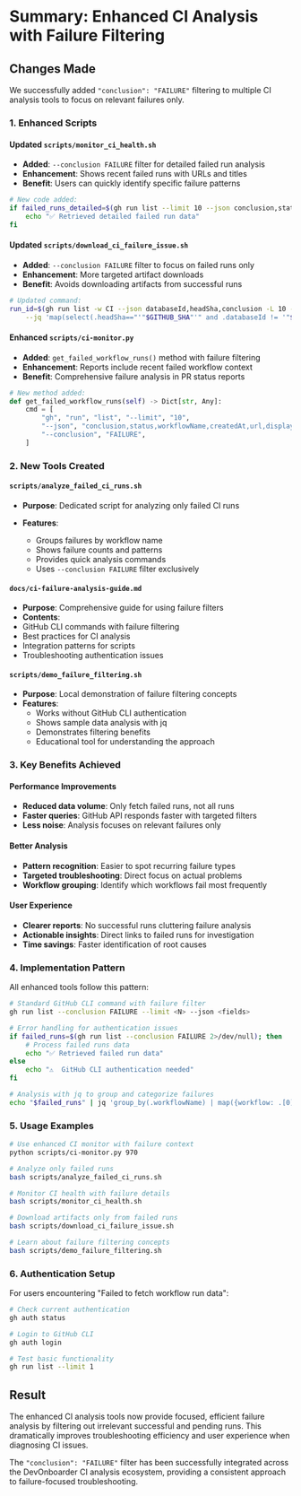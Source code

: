 # Summary: Enhanced CI Analysis with Failure Filtering

## Changes Made

We successfully added `"conclusion": "FAILURE"` filtering to multiple CI analysis tools to focus on relevant failures only.

### 1. Enhanced Scripts

#### Updated `scripts/monitor_ci_health.sh`

- **Added**: `--conclusion FAILURE` filter for detailed failed run analysis
- **Enhancement**: Shows recent failed runs with URLs and titles
- **Benefit**: Users can quickly identify specific failure patterns

```bash
# New code added:
if failed_runs_detailed=$(gh run list --limit 10 --json conclusion,status,workflowName,createdAt,url --conclusion FAILURE 2>/dev/null); then
    echo "✅ Retrieved detailed failed run data"
fi
```

#### Updated `scripts/download_ci_failure_issue.sh`

- **Added**: `--conclusion FAILURE` filter to focus on failed runs only
- **Enhancement**: More targeted artifact downloads
- **Benefit**: Avoids downloading artifacts from successful runs

```bash
# Updated command:
run_id=$(gh run list -w CI --json databaseId,headSha,conclusion -L 10 --conclusion FAILURE \
    --jq 'map(select(.headSha=="'"$GITHUB_SHA"'" and .databaseId != '"$GITHUB_RUN_ID"')) | .[0].databaseId' || true)
```

#### Enhanced `scripts/ci-monitor.py`

- **Added**: `get_failed_workflow_runs()` method with failure filtering
- **Enhancement**: Reports include recent failed workflow context
- **Benefit**: Comprehensive failure analysis in PR status reports

```python
# New method added:
def get_failed_workflow_runs(self) -> Dict[str, Any]:
    cmd = [
        "gh", "run", "list", "--limit", "10",
        "--json", "conclusion,status,workflowName,createdAt,url,displayTitle",
        "--conclusion", "FAILURE",
    ]
```

### 2. New Tools Created

#### `scripts/analyze_failed_ci_runs.sh`

- **Purpose**: Dedicated script for analyzing only failed CI runs
- **Features**:

    - Groups failures by workflow name
    - Shows failure counts and patterns
    - Provides quick analysis commands
    - Uses `--conclusion FAILURE` filter exclusively

#### `docs/ci-failure-analysis-guide.md`

- **Purpose**: Comprehensive guide for using failure filters
- **Contents**:
- GitHub CLI commands with failure filtering
- Best practices for CI analysis
- Integration patterns for scripts
- Troubleshooting authentication issues

#### `scripts/demo_failure_filtering.sh`

- **Purpose**: Local demonstration of failure filtering concepts
- **Features**:
    - Works without GitHub CLI authentication
    - Shows sample data analysis with jq
    - Demonstrates filtering benefits
    - Educational tool for understanding the approach

### 3. Key Benefits Achieved

#### Performance Improvements

- **Reduced data volume**: Only fetch failed runs, not all runs
- **Faster queries**: GitHub API responds faster with targeted filters
- **Less noise**: Analysis focuses on relevant failures only

#### Better Analysis

- **Pattern recognition**: Easier to spot recurring failure types
- **Targeted troubleshooting**: Direct focus on actual problems
- **Workflow grouping**: Identify which workflows fail most frequently

#### User Experience

- **Clearer reports**: No successful runs cluttering failure analysis
- **Actionable insights**: Direct links to failed runs for investigation
- **Time savings**: Faster identification of root causes

### 4. Implementation Pattern

All enhanced tools follow this pattern:

```bash
# Standard GitHub CLI command with failure filter
gh run list --conclusion FAILURE --limit <N> --json <fields>

# Error handling for authentication issues
if failed_runs=$(gh run list --conclusion FAILURE 2>/dev/null); then
    # Process failed runs data
    echo "✅ Retrieved failed run data"
else
    echo "⚠️  GitHub CLI authentication needed"
fi

# Analysis with jq to group and categorize failures
echo "$failed_runs" | jq 'group_by(.workflowName) | map({workflow: .[0].workflowName, count: length})'
```

### 5. Usage Examples

```bash
# Use enhanced CI monitor with failure context
python scripts/ci-monitor.py 970

# Analyze only failed runs
bash scripts/analyze_failed_ci_runs.sh

# Monitor CI health with failure details
bash scripts/monitor_ci_health.sh

# Download artifacts only from failed runs
bash scripts/download_ci_failure_issue.sh

# Learn about failure filtering concepts
bash scripts/demo_failure_filtering.sh
```

### 6. Authentication Setup

For users encountering "Failed to fetch workflow run data":

```bash
# Check current authentication
gh auth status

# Login to GitHub CLI
gh auth login

# Test basic functionality
gh run list --limit 1
```

## Result

The enhanced CI analysis tools now provide focused, efficient failure analysis by filtering out irrelevant successful and pending runs. This dramatically improves troubleshooting efficiency and user experience when diagnosing CI issues.

The `"conclusion": "FAILURE"` filter has been successfully integrated across the DevOnboarder CI analysis ecosystem, providing a consistent approach to failure-focused troubleshooting.
